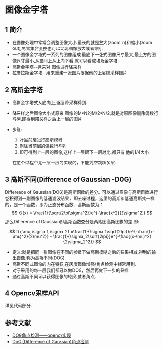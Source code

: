 # 图像金字塔

## 1 简介

- 在图像处理中常常会调整图像大小,最长的就是放大(zoom in)和缩小(zoom out),尽管集合变换也可以实现图像放大或者缩小
- 一个图像金字塔式一系列的图像组成,最底下一张式图像尺寸最大,最上方的图像尺寸最小,从空间上从上向下看,就可以看成埃及金字塔.
- 高斯金字塔--用来对 图像进行降采样
- 拉普拉斯金字塔--用来重建一张图片根据他的上层降采样图片

## 2 高斯金字塔

- 高斯金字塔式从底向上,逐层降采样得到.
- 降采样之后图像大小式原来 图像的M\*N的M/2\*N/2,就是对原图像删除偶数行与列,即得到降采样之后上一层的图片
- 步骤:
  1. 对当前层进行高斯模糊
  2. 删除当前层的偶数行与列
  3. 即可得到上一层的图像,这样上一层跟下一层对比,都只有 他的1/4大小

  在这个过程中是一层一层的实现的，不能凭空跳跃多层．

## 3 高斯不同(Difference of Gaussian -DOG)

Difference of Gaussian(DOG)是高斯函数的差分。可以通过图像与高斯函数进行卷积得到一副图像的低通滤波结果，即去噪过程，这里的高斯和低通高斯式一样的，是一个函数，即为正态分布函数．高斯函数为：
$$
Ｇ(x) = \frac{1}{\sqrt{2\pi\sigma^2}}e^{-\frac{x^2}{2\sigma^2}}
$$
那么Difference of Gaussian即高斯函数查分是两附图高斯图像的差.即:


$$
f(x;\mu,\sigma_1,\sigma_2) =\frac{1}{\sigma_1\sqrt{2\pi}}e^{-\frac{(x-\mu)^2}{2\mu^2}} - \frac{1}{\sigma_2\sqrt{2\pi}}e^{-\frac{(x-\mu)^2}{2\sigma_2^2}}
$$

- 定义:就是把同一张图像在不同的参数下做高斯模糊之后的结果相减,得到的输出图像.称为高斯不同(DOG).
- 高斯不同式图像的内在特征,在灰度图像增强\角点检测中经常用到.
- 对于采用的每一层我们都可以做DOG，然后再做下一步的采样
- 通过高斯不同可以获得图像的轮廓,或者角点.



## 4 Opencv采样API

详见代码部分.

## 参考文献

-  [DOG角点检测——opencv实现](https://www.cnblogs.com/eshuang/p/5503291.html)
- [DoG (Difference of Gaussian)角点检测](https://blog.csdn.net/abcjennifer/article/details/7639488)



